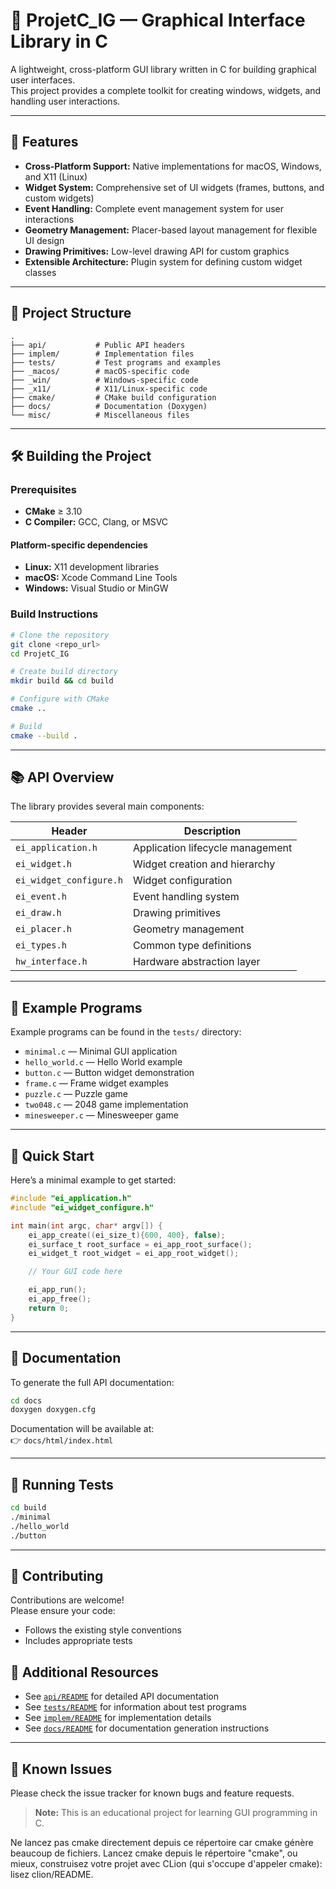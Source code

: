 # 🧩 ProjetC_IG — Graphical Interface Library in C

A lightweight, cross-platform GUI library written in C for building graphical user interfaces.  
This project provides a complete toolkit for creating windows, widgets, and handling user interactions.

---

## 🚀 Features

- **Cross-Platform Support:** Native implementations for macOS, Windows, and X11 (Linux)
- **Widget System:** Comprehensive set of UI widgets (frames, buttons, and custom widgets)
- **Event Handling:** Complete event management system for user interactions
- **Geometry Management:** Placer-based layout management for flexible UI design
- **Drawing Primitives:** Low-level drawing API for custom graphics
- **Extensible Architecture:** Plugin system for defining custom widget classes

---

## 📁 Project Structure

```
.
├── api/           # Public API headers
├── implem/        # Implementation files
├── tests/         # Test programs and examples
├── _macos/        # macOS-specific code
├── _win/          # Windows-specific code
├── _x11/          # X11/Linux-specific code
├── cmake/         # CMake build configuration
├── docs/          # Documentation (Doxygen)
└── misc/          # Miscellaneous files
```

---

## 🛠️ Building the Project

### Prerequisites

- **CMake** ≥ 3.10
- **C Compiler:** GCC, Clang, or MSVC

#### Platform-specific dependencies

- **Linux:** X11 development libraries
- **macOS:** Xcode Command Line Tools
- **Windows:** Visual Studio or MinGW

### Build Instructions

```bash
# Clone the repository
git clone <repo_url>
cd ProjetC_IG

# Create build directory
mkdir build && cd build

# Configure with CMake
cmake ..

# Build
cmake --build .
```

---

## 📚 API Overview

The library provides several main components:

| Header | Description |
|--------|--------------|
| `ei_application.h` | Application lifecycle management |
| `ei_widget.h` | Widget creation and hierarchy |
| `ei_widget_configure.h` | Widget configuration |
| `ei_event.h` | Event handling system |
| `ei_draw.h` | Drawing primitives |
| `ei_placer.h` | Geometry management |
| `ei_types.h` | Common type definitions |
| `hw_interface.h` | Hardware abstraction layer |

---

## 🎯 Example Programs

Example programs can be found in the `tests/` directory:

- `minimal.c` — Minimal GUI application
- `hello_world.c` — Hello World example
- `button.c` — Button widget demonstration
- `frame.c` — Frame widget examples
- `puzzle.c` — Puzzle game
- `two048.c` — 2048 game implementation
- `minesweeper.c` — Minesweeper game

---

## 🚦 Quick Start

Here’s a minimal example to get started:

```c
#include "ei_application.h"
#include "ei_widget_configure.h"

int main(int argc, char* argv[]) {
    ei_app_create((ei_size_t){600, 400}, false);
    ei_surface_t root_surface = ei_app_root_surface();
    ei_widget_t root_widget = ei_app_root_widget();

    // Your GUI code here

    ei_app_run();
    ei_app_free();
    return 0;
}
```

---

## 📖 Documentation

To generate the full API documentation:

```bash
cd docs
doxygen doxygen.cfg
```

Documentation will be available at:  
👉 `docs/html/index.html`

---

## 🧪 Running Tests

```bash
cd build
./minimal
./hello_world
./button
```

---

## 🤝 Contributing

Contributions are welcome!  
Please ensure your code:

- Follows the existing style conventions
- Includes appropriate tests



## 🔗 Additional Resources

- See [`api/README`](api/README) for detailed API documentation
- See [`tests/README`](tests/README) for information about test programs
- See [`implem/README`](implem/README) for implementation details
- See [`docs/README`](docs/README) for documentation generation instructions

---

## 🐛 Known Issues

Please check the issue tracker for known bugs and feature requests.
> **Note:** This is an educational project for learning GUI programming in C.

Ne lancez pas cmake directement depuis ce répertoire car cmake génère beaucoup de fichiers. Lancez cmake depuis le répertoire "cmake", ou mieux, construisez votre projet avec CLion (qui s'occupe d'appeler cmake): lisez clion/README.
